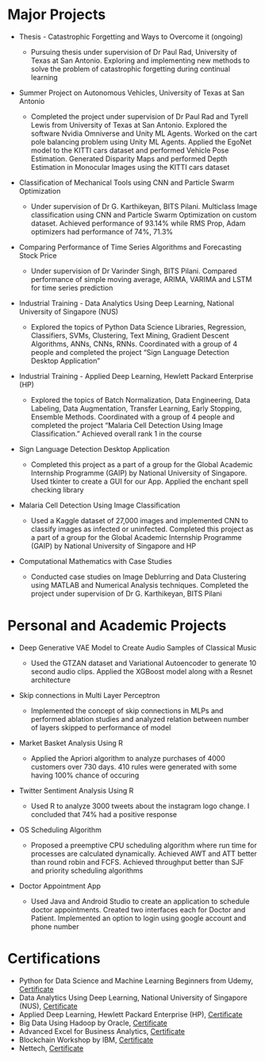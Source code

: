 
Major Projects
======

* Thesis - Catastrophic Forgetting and Ways to Overcome it (ongoing)
  * Pursuing thesis under supervision of Dr Paul Rad, University of Texas at San Antonio. Exploring and implementing new methods to solve the problem of catastrophic forgetting during continual learning

* Summer Project on Autonomous Vehicles, University of Texas at San Antonio
  * Completed the project under supervision of Dr Paul Rad and Tyrell Lewis from University of Texas at San Antonio. Explored the software Nvidia Omniverse and Unity ML Agents. Worked on the cart pole balancing problem using Unity ML Agents. Applied the EgoNet model to the KITTI cars dataset and performed Vehicle Pose Estimation. Generated Disparity Maps and performed Depth Estimation in Monocular Images using the KITTI cars dataset

* Classification of Mechanical Tools using CNN and Particle Swarm Optimization
  * Under supervision of Dr G. Karthikeyan, BITS Pilani. Multiclass Image classification using CNN and Particle Swarm Optimization on custom dataset. Achieved performance of 93.14% while RMS Prop, Adam optimizers had performance of 74%, 71.3%

* Comparing Performance of Time Series Algorithms and Forecasting Stock Price
  * Under supervision of Dr Varinder Singh, BITS Pilani. Compared performance of simple moving average, ARIMA, VARIMA and LSTM for time series prediction

* Industrial Training - Data Analytics Using Deep Learning, National University of Singapore (NUS)
  * Explored the topics of Python Data Science Libraries, Regression, Classifiers, SVMs, Clustering, Text Mining, Gradient Descent Algorithms, ANNs, CNNs, RNNs. Coordinated with a group of 4 people and completed the project “Sign Language Detection Desktop Application” 

* Industrial Training - Applied Deep Learning, Hewlett Packard Enterprise (HP)
  * Explored the topics of Batch Normalization, Data Engineering, Data Labeling, Data Augmentation, Transfer Learning, Early Stopping, Ensemble Methods. Coordinated with a group of 4 people and completed the project “Malaria Cell Detection Using Image Classification.” Achieved overall rank 1 in the course

* Sign Language Detection Desktop Application
  * Completed this project as a part of a group for the Global Academic Internship Programme (GAIP) by National University of Singapore. Used tkinter to create a GUI for our App. Applied the enchant spell checking library

* Malaria Cell Detection Using Image Classification
  * Used a Kaggle dataset of 27,000 images and implemented CNN to classify images as infected or uninfected. Completed this project as a part of a group for the Global Academic Internship Programme (GAIP) by National University of Singapore and HP

* Computational Mathematics with Case Studies
  * Conducted case studies on Image Deblurring and Data Clustering using MATLAB and Numerical Analysis techniques. Completed the project under supervision of Dr G. Karthikeyan, BITS Pilani
  
Personal and Academic Projects
======

* Deep Generative VAE Model to Create Audio Samples of Classical Music
  * Used the GTZAN dataset and Variational Autoencoder to generate 10 second audio clips. Applied the XGBoost model along with a Resnet architecture

* Skip connections in Multi Layer Perceptron
  * Implemented the concept of skip connections in MLPs and performed ablation studies and analyzed relation between number of layers skipped to performance of model

* Market Basket Analysis Using R
  * Applied the Apriori algorithm to analyze purchases of 4000 customers over 730 days. 410 rules were generated with some having 100% chance of occuring

* Twitter Sentiment Analysis Using R
  * Used R to analyze 3000 tweets about the instagram logo change. I concluded that 74% had a positive response

* OS Scheduling Algorithm
  * Proposed a preemptive CPU scheduling algorithm where run time for processes are calculated dynamically. Achieved AWT and ATT better than round robin and FCFS. Achieved throughput better than SJF and priority scheduling algorithms

* Doctor Appointment App
  * Used Java and Android Studio to create an application to schedule doctor appointments. Created two interfaces each for Doctor and Patient. Implemented an option to login using google account and phone number

  
Certifications
======

* Python for Data Science and Machine Learning Beginners from Udemy, [Certificate](https://www.udemy.com/certificate/UC-4cb80815-1924-44c7-b593-f7c1eb4ceab9/)
* Data Analytics Using Deep Learning, National University of Singapore (NUS), [Certificate](https://drive.google.com/file/d/1sqzmeK1zZ6SS42lXEn0DNxNCTkne0_AH/view?usp=share_link)
* Applied Deep Learning, Hewlett Packard Enterprise (HP), [Certificate](https://drive.google.com/file/d/1yvVw7zsqzZVIHxGGqY_ZYCaYrvSftDWe/view?usp=share_link)
* Big Data Using Hadoop by Oracle, [Certificate](https://drive.google.com/file/d/1Tf3kpzd2wk3CCIp1-ZF9pmZ5ms94X8Q7/view?usp=share_link)
* Advanced Excel for Business Analytics, [Certificate](https://drive.google.com/file/d/1-4c3-TpJbx2kcSUeIBsvqFWgrmlVigjf/view?usp=share_link)
* Blockchain Workshop by IBM, [Certificate](https://drive.google.com/file/d/1dTHEqDY8uYPPrBZn19rQti_y_tUCn5rs/view?usp=share_link)
* Nettech, [Certificate](https://www.bits-pilani.ac.in/)
